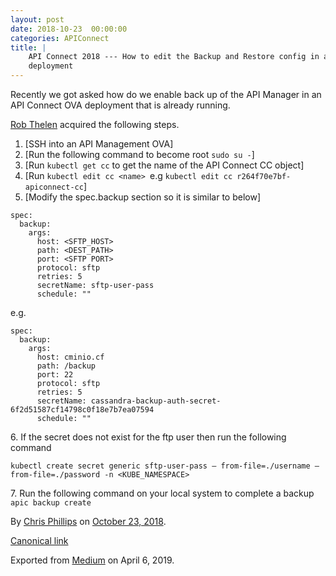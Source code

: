 ```yaml
---
layout: post
date: 2018-10-23  00:00:00
categories: APIConnect
title: |
    API Connect 2018 --- How to edit the Backup and Restore config in an OVA
    deployment
---
```



Recently we got asked how do we enable back up of the API Manager in an
API Connect OVA deployment that is already running.

[Rob Thelen](https://medium.com/u/e3752a478e37) acquired the following steps.

1.  [SSH into an API Management OVA]
2.  [Run the following command to become root `sudo su -`]
3.  [Run `kubectl get cc` to get the
    name of the API Connect CC object]
4.  [Run `kubectl edit cc <name> `e.g
    `kubectl edit cc r264f70e7bf-apiconnect-cc`]
5.  [Modify the spec.backup section so it is similar to below]

```
spec:
  backup:
    args:
      host: <SFTP_HOST>
      path: <DEST_PATH>
      port: <SFTP PORT>
      protocol: sftp
      retries: 5
      secretName: sftp-user-pass
      schedule: ""
```

e.g.

```
spec:
  backup:
    args:
      host: cminio.cf
      path: /backup
      port: 22
      protocol: sftp
      retries: 5
      secretName: cassandra-backup-auth-secret-6f2d51587cf14798c0f18e7b7ea07594
      schedule: ""
```

6\. If the secret does not exist for the ftp user then run the following
command

`kubectl create secret generic sftp-user-pass — from-file=./username — from-file=./password -n <KUBE_NAMESPACE>`

7\. Run the following command on your local system to complete a backup
`apic backup create`





By [Chris Phillips](https://medium.com/@cminion) on
[October 23, 2018](https://medium.com/p/db9c88fe2dad).

[Canonical
link](https://medium.com/@cminion/api-connect-2018-how-to-edit-the-backup-and-restore-config-in-an-ova-deployment-db9c88fe2dad)

Exported from [Medium](https://medium.com) on April 6, 2019.
